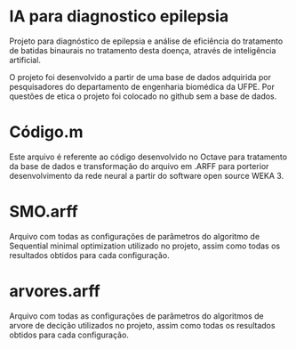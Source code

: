 # IA para diagnostico epilepsia
Projeto para diagnóstico de epilepsia e análise de eficiência do tratamento de batidas binaurais no tratamento desta doença, através de inteligência artificial.

O projeto foi desenvolvido a partir de uma base de dados adquirida por pesquisadores do departamento de engenharia biomédica da UFPE. 
Por questões de etica o projeto foi colocado no github sem a base de dados.

# Código.m
Este arquivo é referente ao código desenvolvido no Octave para tratamento da base de dados e transformação do arquivo em .ARFF para porterior desenvolvimento da rede neural a partir do software open source WEKA 3.

# SMO.arff
Arquivo com todas as configurações de parâmetros do algoritmo de Sequential minimal optimization utilizado no projeto, assim como todas os resultados obtidos para cada configuração.

# arvores.arff
Arquivo com todas as configurações de parâmetros do algoritmos de arvore de decição utilizados no projeto, assim como todas os resultados obtidos para cada configuração.
